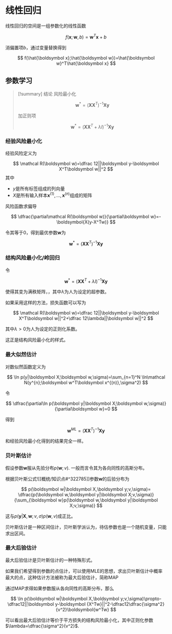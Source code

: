 # 线性回归

线性回归的空间是一组参数化的线性函数

$$
f(\boldsymbol x;\boldsymbol w,b)=\boldsymbol w^T\boldsymbol x+b
$$

消偏置项$b$，通过变量替换得到

$$
f(\hat{\boldsymbol x};\hat{\boldsymbol w})=\hat{\boldsymbol w}^T\hat{\boldsymbol x}
$$

## 参数学习

>[!summary] 结论
> 风险最小化
> 
> $$
> \boldsymbol w^*=(\boldsymbol{XX}^T)^{-1}\boldsymbol{Xy}
> $$
> 
> 加正则项
> 
> $$
> \boldsymbol w^*=(\boldsymbol{XX}^T+\lambda I)^{-1}\boldsymbol{Xy}
> $$

### 经验风险最小化

经验风险定义为

$$
\mathcal R(\boldsymbol w)=\dfrac 12||\boldsymbol y-\boldsymbol X^T\boldsymbol w||^2
$$
其中

- $y$是所有标签组成的列向量
- $X$是所有输入样本$\boldsymbol x^{(1)},...,\boldsymbol x^{(n)}$组成的矩阵

风险函数求偏导

$$
\dfrac{\partial\mathcal R(\boldsymbol w)}{\partial\boldsymbol w}=-\boldsymbol{X(y-X^Tw)}
$$

令其等于0，得到最优参数$\boldsymbol w$为

$$
\boldsymbol w^*=(\boldsymbol{XX}^T)^{-1}\boldsymbol{Xy}
$$

### 结构风险最小化/岭回归

令

$$
\boldsymbol w^*=(\boldsymbol{XX}^T+\lambda I)^{-1}\boldsymbol{Xy}
$$

使得其变为满秩矩阵，，其中$\lambda$为人为设定的超参数。

如果采用这样的方法，损失函数可以写为

$$
\mathcal R(\boldsymbol w)=\dfrac 12||\boldsymbol y-\boldsymbol X^T\boldsymbol w||^2+\dfrac 12\lambda||\boldsymbol w||^2
$$

其中$\lambda>0$为人为设定的正则化系数。

这正是结构风险最小化的样式。

### 最大似然估计

对数似然函数定义为

$$
\ln p(y|\boldsymbol X;\boldsymbol w,\sigma)=\sum_{n=1}^N
\ln\mathcal N(y^{n};\boldsymbol w^T\boldsymbol x^{(n)},\sigma^2)
$$

令

$$
\dfrac{\partial\ln p(\boldsymbol y|\boldsymbol X;\boldsymbol w,\sigma)}{\partial\boldsymbol w}=0
$$

得到

$$
\boldsymbol w^{ML}=(\boldsymbol{XX}^T)^{-1}\boldsymbol{Xy}
$$

和经验风险最小化得到的结果完全一样。

### 贝叶斯估计

假设参数$\boldsymbol w$服从先验分布$p(\boldsymbol w;v)$. 一般而言令其为各向同性的高斯分布。

根据贝叶斯公式![[概统/知识点#^322785]]参数$\boldsymbol w$的后验分布为

$$
p(\boldsymbol w|\boldsymbol X,\boldsymbol y;v,\sigma)=
\dfrac{p(\boldsymbol w,\boldsymbol y|\boldsymbol X;v,\sigma)}{\sum_{\boldsymbol w}p(\boldsymbol w,\boldsymbol y|\boldsymbol X;v,\sigma)}
$$

这与$p(\boldsymbol y|\boldsymbol X,\boldsymbol w;v,\sigma)p(\boldsymbol w,v)$成正比。

贝叶斯估计是一种区间估计，贝叶斯学派认为，待估参数也是一个随机变量，只能求出区间。

### 最大后验估计

最大后验估计是贝叶斯估计的一种特殊形式。

如果我们希望得到参数的点估计，可以使用MLE的思想，求出贝叶斯估计中概率最大的点，这种估计方法被称为最大后验估计，简称MAP

通过MAP求得如果参数服从各向同性的高斯分布，那么

$$
\ln p(\boldsymbol w|\boldsymbol X,\boldsymbol y;v,\sigma)\propto-\dfrac12||\boldsymbol y-\boldsymbol {X^Tw}||^2-\dfrac12\dfrac{\sigma^2}{v^2}\boldsymbol{w^Tw}
$$

可以看出最大后验估计等价于平方损失的结构风险最小化，其中正则化参数$\lambda=\dfrac{\sigma^2}{v^2}$.